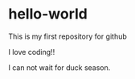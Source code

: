 # hello-world
This is my first repository for github

I love coding!!

I can not wait for duck season.
